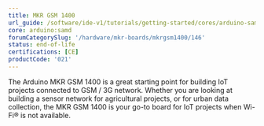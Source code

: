```yaml
---
title: MKR GSM 1400
url_guide: /software/ide-v1/tutorials/getting-started/cores/arduino-samd
core: arduino:samd
forumCategorySlug: '/hardware/mkr-boards/mkrgsm1400/146'
status: end-of-life
certifications: [CE]
productCode: '021'
---
```


The Arduino MKR GSM 1400 is a great starting point for building IoT projects connected to GSM / 3G network. Whether you are looking at building a sensor network for agricultural projects, or for urban data collection, the MKR GSM 1400 is your go-to board for IoT projects when Wi-Fi® is not available.
